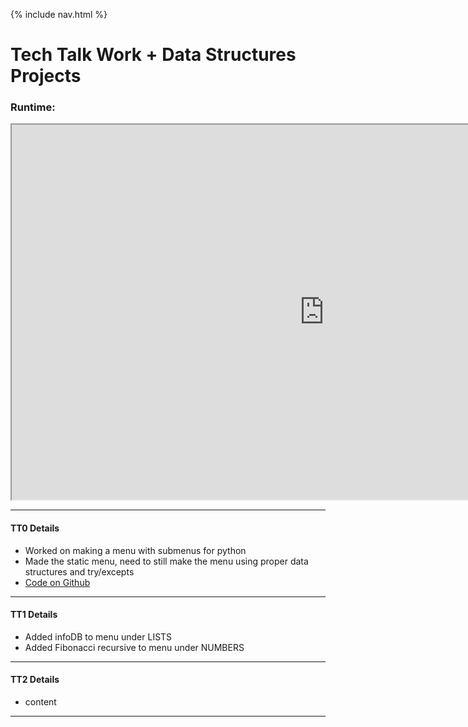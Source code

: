 {% include nav.html %}

# Tech Talk Work + Data Structures Projects
### Runtime:
<iframe height="600px" width="1000px" src="https://replit.com/@AkhilNandhakuma/Akhil-Data-Structures?lite-true"></iframe>

***

#### TT0 Details
- Worked on making a menu with submenus for python
- Made the static menu, need to still make the menu using proper data structures and try/excepts
- [Code on Github](https://github.com/AkhilNandhakumar/Akhil-Data-Structures/blob/main/menu.py)

***

#### TT1 Details
- Added infoDB to menu under LISTS
- Added Fibonacci recursive to menu under NUMBERS

***

#### TT2 Details
- content

***
